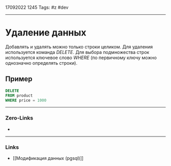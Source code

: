 17092022 1245
Tags: #z #dev 

---
# Удаление данных

Добавлять и удалять можно только строки целиком. Для удаления используется команда *DELETE*. Для выбора подмножества строк используется ключевое слово *WHERE* (по первичному ключу можно однозначно определять строки).

## Пример

```sql
DELETE
FROM product
WHERE price = 1000 
```

---
### Zero-Links
- 

---
### Links
- [[Модификация данных (pgsql)]]